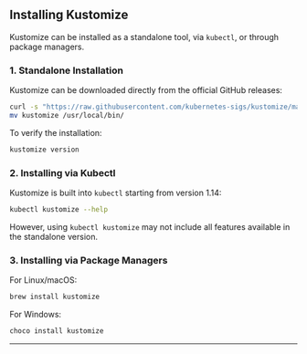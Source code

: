 
## Installing Kustomize
Kustomize can be installed as a standalone tool, via `kubectl`, or through package managers.

### **1. Standalone Installation**
Kustomize can be downloaded directly from the official GitHub releases:
```sh
curl -s "https://raw.githubusercontent.com/kubernetes-sigs/kustomize/master/hack/install_kustomize.sh" | bash
mv kustomize /usr/local/bin/
```
To verify the installation:
```sh
kustomize version
```

### **2. Installing via Kubectl**
Kustomize is built into `kubectl` starting from version 1.14:
```sh
kubectl kustomize --help
```
However, using `kubectl kustomize` may not include all features available in the standalone version.

### **3. Installing via Package Managers**
For Linux/macOS:
```sh
brew install kustomize
```
For Windows:
```sh
choco install kustomize
```

---
